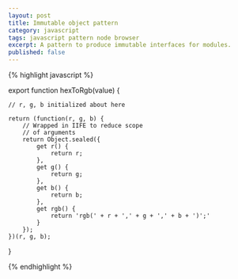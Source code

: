 ```yaml
---
layout: post
title: Immutable object pattern
category: javascript
tags: javascript pattern node browser
excerpt: A pattern to produce immutable interfaces for modules.
published: false
---
```


{% highlight javascript %}

export function hexToRgb(value) {
	
	// r, g, b initialized about here

	return (function(r, g, b) {
		// Wrapped in IIFE to reduce scope
		// of arguments
		return Object.sealed({
			get r() {
				return r;
			},
			get g() {
				return g;
			},
			get b() {
				return b;
			},
			get rgb() {
				return 'rgb(' + r + ',' + g + ',' + b + ')';'
			}
		});
	})(r, g, b);

}

{% endhighlight %}